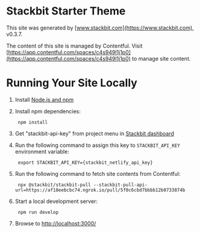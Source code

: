# Stackbit Starter Theme

This site was generated by [www.stackbit.com](https://www.stackbit.com), v0.3.7.

The content of this site is managed by Contentful. Visit [https://app.contentful.com/spaces/c4s949l1j1p0](https://app.contentful.com/spaces/c4s949l1j1p0) to manage site content.

# Running Your Site Locally

1. Install [Node.js and npm](https://nodejs.org/en/)

1. Install npm dependencies:

        npm install

1. Get "stackbit-api-key" from project menu in [Stackbit dashboard](https://app.stackbit.com/dashboard)

1. Run the following command to assign this key to `STACKBIT_API_KEY` environment variable:

        export STACKBIT_API_KEY={stackbit_netlify_api_key}

1. Run the following command to fetch site contents from Contentful:

        npx @stackbit/stackbit-pull --stackbit-pull-api-url=https://af18eebcbc74.ngrok.io/pull/5f0c6cbd7bbbb12b0733874b

1. Start a local development server:

        npm run develop

1. Browse to [http://localhost:3000/](http://localhost:3000/)
